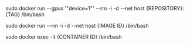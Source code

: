 sudo docker run --gpus '"device=1"' --rm -i -d --net host {REPOSITORY}:{TAG} /bin/bash

sudo docker run --rm -i -d --net host {IMAGE ID} /bin/bash

sudo docker exec -it {CONTAINER ID} /bin/bash
